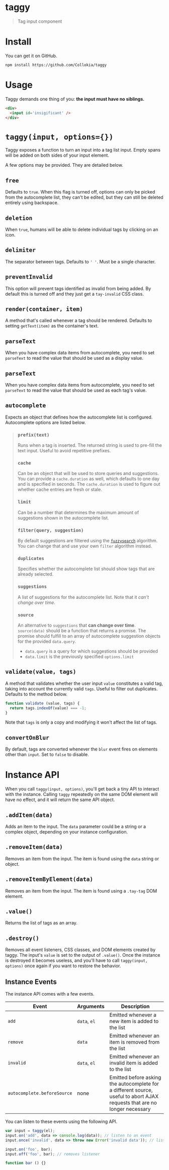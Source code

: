 # taggy

> Tag input component

# Install

You can get it on GitHub.

```shell
npm install https://github.com/Collokia/taggy
```

# Usage

Taggy demands one thing of you: **the input must have no siblings.**

```html
<div>
  <input id='insigificant' />
</div>
```

# `taggy(input, options={})`

Taggy exposes a function to turn an input into a tag list input. Empty spans will be added on both sides of your input element.

A few options may be provided. They are detailed below.

## `free`

Defaults to `true`. When this flag is turned off, options can only be picked from the autocomplete list, they can't be edited, but they can still be deleted entirely using backspace.

## `deletion`

When `true`, humans will be able to delete individual tags by clicking on an icon.

## `delimiter`

The separator between tags. Defaults to `' '`. Must be a single character.

## `preventInvalid`

This option will prevent tags identified as invalid from being added. By default this is turned off and they just get a `tay-invalid` CSS class.

## `render(container, item)`

A method that's called whenever a tag should be rendered. Defaults to setting `getText(item)` as the container's text.

## `parseText`

When you have complex data items from autocomplete, you need to set `parseText` to read the value that should be used as a display value.

## `parseText`

When you have complex data items from autocomplete, you need to set `parseText` to read the value that should be used as each tag's value.

## `autocomplete`

Expects an object that defines how the autocomplete list is configured. Autocomplete options are listed below.

> ### `prefix(text)`
>
> Runs when a tag is inserted. The returned string is used to pre-fill the text input. Useful to avoid repetitive prefixes.
>
> ### `cache`
>
> Can be an object that will be used to store queries and suggestions. You can provide a `cache.duration` as well, which defaults to one day and is specified in seconds. The `cache.duration` is used to figure out whether cache entries are fresh or stale.
>
> ### `limit`
>
> Can be a number that determines the maximum amount of suggestions shown in the autocomplete list.
>
> ### `filter(query, suggestion)`
>
> By default suggestions are filtered using the [`fuzzysearch`](https://github.com/bevacqua/fuzzysearch) algorithm. You can change that and use your own `filter` algorithm instead.
>
> ### `duplicates`
>
> Specifies whether the autocomplete list should show tags that are already selected.
>
> ### `suggestions`
>
> A list of suggestions for the autocomplete list. Note that it _can't change over time_.
>
> ### `source`
>
> An alternative to `suggestions` that **can change over time**. `source(data)` should be a function that returns a promise. The promise should fulfill to an array of autocomplete suggestion objects for the provided `data.query`.
>
> - `data.query` is a query for which suggestions should be provided
> - `data.limit` is the previously specified `options.limit`

## `validate(value, tags)`

A method that validates whether the user input `value` constitutes a valid tag, taking into account the currently valid `tags`. Useful to filter out duplicates. Defaults to the method below.

```js
function validate (value, tags) {
  return tags.indexOf(value) === -1;
}
```

Note that `tags` is only a copy and modifying it won't affect the list of tags.

## `convertOnBlur`

By default, tags are converted whenever the `blur` event fires on elements other than `input`. Set to `false` to disable.

# Instance API

When you call `taggy(input, options)`, you'll get back a tiny API to interact with the instance. Calling `taggy` repeatedly on the same DOM element will have no effect, and it will return the same API object.

## `.addItem(data)`

Adds an item to the input. The `data` parameter could be a string or a complex object, depending on your instance configuration.

## `.removeItem(data)`

Removes an item from the input. The item is found using the `data` string or object.

## `.removeItemByElement(data)`

Removes an item from the input. The item is found using a `.tay-tag` DOM element.

## `.value()`

Returns the list of tags as an array.

## `.destroy()`

Removes all event listeners, CSS classes, and DOM elements created by taggy. The input's `value` is set to the output of `.value()`. Once the instance is destroyed it becomes useless, and you'll have to call `taggy(input, options)` once again if you want to restore the behavior.

## Instance Events

The instance API comes with a few events.

Event | Arguments | Description
----|-------|------------
`add` | `data`, `el` | Emitted whenever a new item is added to the list
`remove` | `data` | Emitted whenever an item is removed from the list
`invalid` | `data`, `el` | Emitted whenever an invalid item is added to the list
`autocomplete.beforeSource` | none | Emitted before asking the autocomplete for a different source, useful to abort AJAX requests that are no longer necessary

You can listen to these events using the following API.

```js
var input = taggy(el);
input.on('add', data => console.log(data)); // listen to an event
input.once('invalid', data => throw new Error('invalid data')); // listener discarded after one execution

input.on('foo', bar);
input.off('foo', bar); // removes listener

function bar () {}
```

[1]: http://stackoverflow.com/questions/ask
[2]: https://github.com/bevacqua/rome
[3]: http://ponyfoo.com/articles/stop-breaking-the-web
[4]: http://i.imgur.com/mhy3Fv9.png
